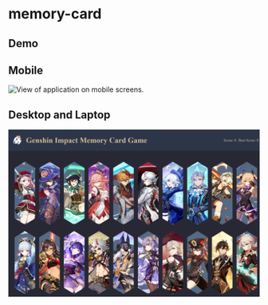 # memory-card



## Demo


## Mobile
![View of application on mobile screens.](./public/mobile-view.png)

## Desktop and Laptop
![VIew of application on desktop and laptop screens.](./public/desktop-view.png)